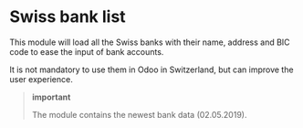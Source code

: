 Swiss bank list
===============

This module will load all the Swiss banks with their name, address and
BIC code to ease the input of bank accounts.

It is not mandatory to use them in Odoo in Switzerland, but can improve
the user experience.

> **important**
>
> The module contains the newest bank data (02.05.2019).
